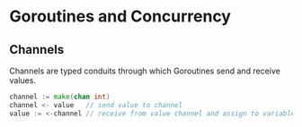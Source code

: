 # Goroutines and Concurrency

## Channels
Channels are typed conduits through which Goroutines send and receive values.
```go
channel := make(chan int)
channel <- value   // send value to channel
value := <-channel // receive from value channel and assign to variable
```

